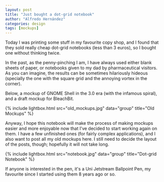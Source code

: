 ```yaml
---
layout: post
title: "Just bought a dot-grid notebook"
author: "Alfredo Hernández"
categories: design
tags: [mockups]
---
```


Today I was printing some stuff in my favourite copy shop, and I found that they sold really cheap dot-grid notebooks (less than 3 euros), so I bought one without thinking twice.

In the past, as the penny-pinching I am, I have always used either blank sheets of paper, or notebooks given to my dad by pharmaceutical visitors. As you can imagine, the results can be sometimes hilariously hideous (specially the one with the square grid and the annoying vortex in the corner).

Below, a mockup of GNOME Shell in the 3.0 era (with the infamous spiral), and a draft mockup for BleachBit.

{% include lightbox.html src="old_mockups.jpg" data="group" title="Old Mockups" %}

Anyway, I hope this notebook will make the process of making mockups easier and more enjoyable now that I've decided to start working again on them. I have a few unfinished ones (for fairly complex applications), and I also want to post all my old mockups here. I still need to decide the layout of the posts, though; hopefully it will not take long.

{% include lightbox.html src="notebook.jpg" data="group" title="Dot-grid Notebook" %}

If anyone is interested in the pen, it's a Uni Jetstream Ballpoint Pen, my favourite since I started using them 8 years ago or so.
